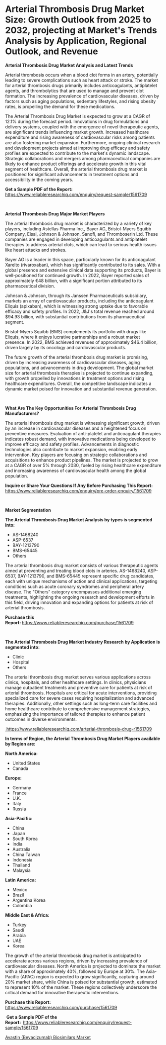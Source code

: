 <p><h1>Arterial Thrombosis Drug Market Size: Growth Outlook from 2025 to 2032, projecting at Market's Trends Analysis by Application, Regional Outlook, and Revenue</h1></p><p><strong>Arterial Thrombosis Drug Market Analysis and Latest Trends</strong></p>
<p><p>Arterial thrombosis occurs when a blood clot forms in an artery, potentially leading to severe complications such as heart attack or stroke. The market for arterial thrombosis drugs primarily includes anticoagulants, antiplatelet agents, and thrombolytics that are used to manage and prevent clot formation. The increasing prevalence of cardiovascular diseases, driven by factors such as aging populations, sedentary lifestyles, and rising obesity rates, is propelling the demand for these medications.</p><p>The Arterial Thrombosis Drug Market is expected to grow at a CAGR of 12.1% during the forecast period. Innovations in drug formulations and delivery systems, coupled with the emergence of novel therapeutic agents, are significant trends influencing market growth. Increased healthcare expenditure and rising awareness of cardiovascular risks among patients are also fostering market expansion. Furthermore, ongoing clinical research and development projects aimed at improving drug efficacy and safety profiles are expected to contribute to the market's dynamic landscape. Strategic collaborations and mergers among pharmaceutical companies are likely to enhance product offerings and accelerate growth in this vital segment of healthcare. Overall, the arterial thrombosis drug market is positioned for significant advancements in treatment options and accessibility in the coming years.</p></p>
<p><strong>Get a Sample PDF of the Report:&nbsp;</strong> <a href="https://www.reliableresearchiq.com/enquiry/request-sample/1561709?utm_campaign=3359&utm_medium=2&utm_source=Github&utm_content=ia&utm_term=09032025&utm_id=arterial-thrombosis-drug">https://www.reliableresearchiq.com/enquiry/request-sample/1561709</a></p>
<p>&nbsp;</p>
<p><strong>Arterial Thrombosis Drug Major Market Players</strong></p>
<p><p>The arterial thrombosis drug market is characterized by a variety of key players, including Astellas Pharma Inc., Bayer AG, Bristol-Myers Squibb Company, Eisai, Johnson & Johnson, Sanofi, and Thromboserin Ltd. These companies are engaged in developing anticoagulants and antiplatelet therapies to address arterial clots, which can lead to serious health issues like heart attacks and strokes.</p><p>Bayer AG is a leader in this space, particularly known for its anticoagulant Xarelto (rivaroxaban), which has significantly contributed to its sales. With a global presence and extensive clinical data supporting its products, Bayer is well-positioned for continued growth. In 2022, Bayer reported sales of approximately €48 billion, with a significant portion attributed to its pharmaceutical division.</p><p>Johnson & Johnson, through its Janssen Pharmaceuticals subsidiary, markets an array of cardiovascular products, including the anticoagulant Eliquis (apixaban), which is witnessing strong uptake due to favorable efficacy and safety profiles. In 2022, J&J's total revenue reached around $94.93 billion, with substantial contributions from its pharmaceutical segment.</p><p>Bristol-Myers Squibb (BMS) complements its portfolio with drugs like Eliquis, where it enjoys lucrative partnerships and a robust market presence. In 2022, BMS achieved revenues of approximately $46.4 billion, driven largely by its oncology and cardiovascular products.</p><p>The future growth of the arterial thrombosis drug market is promising, driven by increasing awareness of cardiovascular diseases, aging populations, and advancements in drug development. The global market size for arterial thrombosis therapies is projected to continue expanding, with growth propelled by innovations in treatment options and rising healthcare expenditures. Overall, the competitive landscape indicates a dynamic market poised for innovation and substantial revenue generation.</p></p>
<p>&nbsp;</p>
<p><strong>What Are The Key Opportunities For Arterial Thrombosis Drug Manufacturers?</strong></p>
<p><p>The arterial thrombosis drug market is witnessing significant growth, driven by an increase in cardiovascular diseases and a heightened focus on preventive measures. Evaluation of anti-platelet and anticoagulant therapies indicates robust demand, with innovative medications being developed to improve efficacy and safety profiles. Advancements in diagnostic technologies also contribute to market expansion, enabling early intervention. Key players are focusing on strategic collaborations and acquisitions to enhance product pipelines. The market is projected to grow at a CAGR of over 5% through 2030, fueled by rising healthcare expenditure and increasing awareness of cardiovascular health among the global population.</p></p>
<p><strong>Inquire or Share Your Questions If Any Before Purchasing This Report:</strong> <a href="https://www.reliableresearchiq.com/enquiry/pre-order-enquiry/1561709?utm_campaign=3359&utm_medium=2&utm_source=Github&utm_content=ia&utm_term=09032025&utm_id=arterial-thrombosis-drug">https://www.reliableresearchiq.com/enquiry/pre-order-enquiry/1561709</a></p>
<p>&nbsp;</p>
<p><strong>Market Segmentation</strong></p>
<p><strong>The Arterial Thrombosis Drug Market Analysis by types is segmented into:</strong></p>
<p><ul><li>AS-1468240</li><li>ASP-6537</li><li>BAY-1213790</li><li>BMS-65445</li><li>Others</li></ul></p>
<p><p>The arterial thrombosis drug market consists of various therapeutic agents aimed at preventing and treating blood clots in arteries. AS-1468240, ASP-6537, BAY-1213790, and BMS-65445 represent specific drug candidates, each with unique mechanisms of action and clinical applications, targeting conditions such as acute coronary syndromes and peripheral artery disease. The "Others" category encompasses additional emerging treatments, highlighting the ongoing research and development efforts in this field, driving innovation and expanding options for patients at risk of arterial thrombosis.</p></p>
<p><strong>Purchase this Report:&nbsp;</strong><a href="https://www.reliableresearchiq.com/purchase/1561709?utm_campaign=3359&utm_medium=2&utm_source=Github&utm_content=ia&utm_term=09032025&utm_id=arterial-thrombosis-drug">https://www.reliableresearchiq.com/purchase/1561709</a></p>
<p>&nbsp;</p>
<p><strong>The Arterial Thrombosis Drug Market Industry Research by Application is segmented into:</strong></p>
<p><ul><li>Clinic</li><li>Hospital</li><li>Others</li></ul></p>
<p><p>The arterial thrombosis drug market serves various applications across clinics, hospitals, and other healthcare settings. In clinics, physicians manage outpatient treatments and preventive care for patients at risk of arterial thrombosis. Hospitals are critical for acute interventions, providing specialized care for severe cases requiring hospitalization and advanced therapies. Additionally, other settings such as long-term care facilities and home healthcare contribute to comprehensive management strategies, emphasizing the importance of tailored therapies to enhance patient outcomes in diverse environments.</p></p>
<p><a href="https://www.reliableresearchiq.com/arterial-thrombosis-drug-r1561709?utm_campaign=3359&utm_medium=2&utm_source=Github&utm_content=ia&utm_term=09032025&utm_id=arterial-thrombosis-drug">&nbsp;https://www.reliableresearchiq.com/arterial-thrombosis-drug-r1561709</a></p>
<p><strong>In terms of Region, the Arterial Thrombosis Drug Market Players available by Region are:</strong></p>
<p>
    <p> <strong> North America: </strong>
        <ul>
            <li>United States</li>
            <li>Canada</li>
        </ul>
        </p> 
    <p> <strong> Europe: </strong>
        <ul>
            <li>Germany</li>
            <li>France</li>
            <li>U.K.</li>
            <li>Italy</li>
            <li>Russia</li>
        </ul>
        </p> 
    <p> <strong> Asia-Pacific: </strong>
        <ul>
            <li>China</li>
            <li>Japan</li>
            <li>South Korea</li>
            <li>India</li>
            <li>Australia</li>
            <li>China Taiwan</li>
            <li>Indonesia</li>
            <li>Thailand</li>
            <li>Malaysia</li>
        </ul>
        </p> 
    <p> <strong> Latin America: </strong>
        <ul>
            <li>Mexico</li>
            <li>Brazil</li>
            <li>Argentina Korea</li>
            <li>Colombia</li>
        </ul>
        </p> 
    <p> <strong> Middle East & Africa: </strong>
        <ul>
            <li>Turkey</li>
            <li>Saudi</li>
            <li>Arabia</li>
            <li>UAE</li>
            <li>Korea</li>
        </ul>
    </p>
    </p>
<p><p>The growth of the arterial thrombosis drug market is anticipated to accelerate across various regions, driven by increasing prevalence of cardiovascular diseases. North America is projected to dominate the market with a share of approximately 40%, followed by Europe at 30%. The Asia-Pacific (APAC) region is expected to grow significantly, capturing around 20% market share, while China is poised for substantial growth, estimated to represent 10% of the market. These regions collectively underscore the critical demand for innovative therapeutic interventions.</p></p>
<p><strong>Purchase this Report: </strong><a href="https://www.reliableresearchiq.com/purchase/1561709?utm_campaign=3359&utm_medium=2&utm_source=Github&utm_content=ia&utm_term=09032025&utm_id=arterial-thrombosis-drug">https://www.reliableresearchiq.com/purchase/1561709</a></p>
<p>&nbsp;<strong>Get a Sample PDF of the Report:&nbsp;&nbsp;</strong><a href="https://www.reliableresearchiq.com/enquiry/request-sample/1561709?utm_campaign=3359&utm_medium=2&utm_source=Github&utm_content=ia&utm_term=09032025&utm_id=arterial-thrombosis-drug">https://www.reliableresearchiq.com/enquiry/request-sample/1561709</a></p>
<p><strong></strong></p>
<p><p><a href="https://github.com/jugutstam/Market-Research-Report-List-1/blob/main/avastin-bevacizumab-biosimilars-market.md?utm_campaign=3359&utm_medium=2&utm_source=Github&utm_content=ia&utm_term=09032025&utm_id=arterial-thrombosis-drug">Avastin (Bevacizumab) Biosimilars Market</a></p></p>